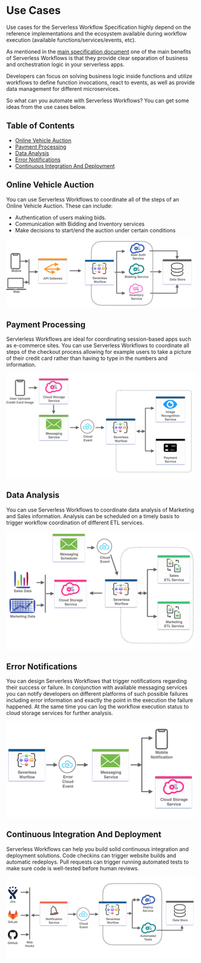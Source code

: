 # Use Cases

Use cases for the Serverless Workflow Specification highly depend on the reference implementations
and the ecosystem available during workflow execution (available functions/services/events, etc).

As mentioned in the [main specification document](spec.md) one of the main benefits of Serverless Workflows
is that they provide clear separation of business and orchestration logic in your serverless apps.

Developers can focus on solving business logic inside functions and utilize workflows to define function invocations,
 react to events, as well as provide data management for different microservices.

So what can you automate with Serverless Workflows? You can get some ideas from the use cases below.

## Table of Contents

- [Online Vehicle Auction](#Online-Vehicle-Auction)
- [Payment Processing](#Payment-Processing)
- [Data Analysis](#Data-Analysis)
- [Error Notifications](#Error-Notifications)
- [Continuous Integration And Deployment](#Continuous-Integration-And-Deployment)

## Online Vehicle Auction

You can use Serverless Workflows to coordinate all of the steps of an Online Vehicle Auction.
These can include:

- Authentication of users making bids.
- Communication with Bidding and Inventory services
- Make decisions to start/end the auction under certain conditions

<p align="center"><img src="media/usecases/usecase-vehicle-auction.png"/></p>

## Payment Processing

Servlerless Workflows are ideal for coordinating session-based apps such as e-commerce sites. You can
use Serverless Workflows to coordinate all steps of the checkout process allowing for example users to take a picture
of their credit card rather than having to type in the numbers and information.

<p align="center"><img src="media/usecases/usecase-app-payment.png"/></p>

## Data Analysis

You can use Serverless Workflows to coordinate data analysis of Marketing and Sales information.
Analysis can be scheduled on a timely basis to trigger workflow coordination of different ETL services.

<p align="center"><img src="media/usecases/usecase-data-analysis.png"/></p>

## Error Notifications

You can design Serverless Workflows that trigger notifications regarding their success or failure.
In conjunction with available messaging services you can notify developers on different platforms of such possible failures
 including error information and exactly the point in the execution the failure happened.
 At the same time you can log the workflow execution status to cloud storage services for further analysis.

<p align="center"><img src="media/usecases/usecase-error-notifications.png"/></p>

## Continuous Integration And Deployment

Serverless Workflows can help you build solid continuous integration and deployment solutions.
Code checkins can trigger website builds and automatic redeploys. Pull requests can trigger
running automated tests to make sure code is well-tested before human reviews.

<p align="center"><img src="media/usecases/usecase-continuous-integration.png"/></p>
